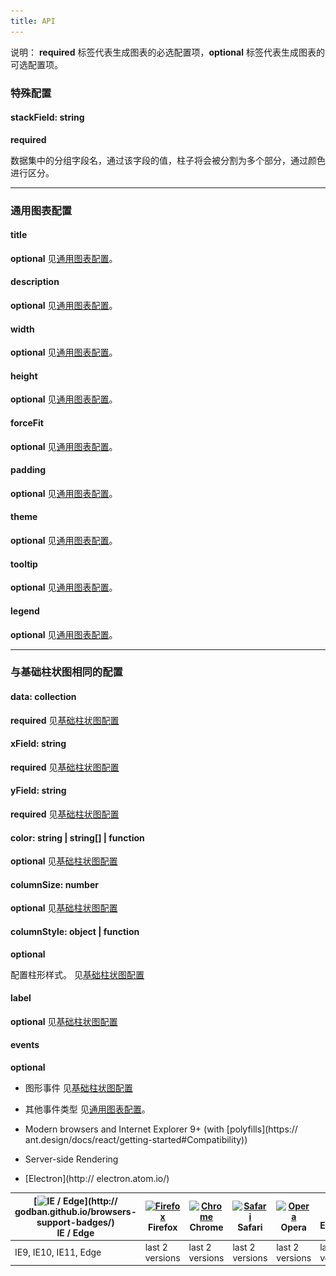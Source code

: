 ```yaml
---
title: API
---
```


说明： **required** 标签代表生成图表的必选配置项，**optional** 标签代表生成图表的可选配置项。

### 特殊配置

#### stackField: string

**required**

数据集中的分组字段名，通过该字段的值，柱子将会被分割为多个部分，通过颜色进行区分。

---

### 通用图表配置

#### title

**optional** 见[通用图表配置](../../../../zh/docs/manual/general-config#title)。

#### description

**optional** 见[通用图表配置](../../../../zh/docs/manual/general-config#description)。

#### width

**optional** 见[通用图表配置](../../../../zh/docs/manual/general-config#width)。

#### height

**optional** 见[通用图表配置](../../../../zh/docs/manual/general-config#height)。

#### forceFit

**optional** 见[通用图表配置](../../../../zh/docs/manual/general-config#forceFit)。

#### padding

**optional** 见[通用图表配置](../../../../zh/docs/manual/general-config#padding)。

#### theme

**optional** 见[通用图表配置](../../../../zh/docs/manual/general-config#theme)。

#### tooltip

**optional** 见[通用图表配置](../../../../zh/docs/manual/general-config#tooltip)。

#### legend

**optional** 见[通用图表配置](../../../../zh/docs/manual/general-config#legend)。

---

### 与基础柱状图相同的配置

#### data: collection

**required** 见[基础柱状图配置](../../../../zh/docs/manual/plots/column#data-collection)

#### xField: string

**required** 见[基础柱状图配置](../../../../zh/docs/manual/plots/column#xfield-string)

#### yField: string

**required** 见[基础柱状图配置](../../../../zh/docs/manual/plots/column#yfield-string)

#### color: string | string[] | function

**optional** 见[基础柱状图配置](../../../../zh/docs/manual/plots/column#color-string--string--function)

#### columnSize: number

**optional** 见[基础柱状图配置](../../../../zh/docs/manual/plots/column#columnsize-number)

#### columnStyle: object | function

**optional**

配置柱形样式。 见[基础柱状图配置](../../../../zh/docs/manual/plots/column#columnstyle-object--function)

#### label

**optional** 见[基础柱状图配置](../../../../zh/docs/manual/plots/column#label)

#### events

**optional**

- 图形事件 见[基础柱状图配置](../../../../zh/docs/manual/plots/column#events)

- 其他事件类型 见[通用图表配置](../../../../zh/docs/manual/general-config#events)。


- Modern browsers and Internet Explorer 9+ (with [polyfills](https:// ant.design/docs/react/getting-started#Compatibility))
- Server-side Rendering
- [Electron](http:// electron.atom.io/)

| [<img src="https://raw.githubusercontent.com/alrra/browser-logos/master/src/edge/edge_48x48.png" alt="IE / Edge" width="24px" height="24px" />](http:// godban.github.io/browsers-support-badges/)</br>IE / Edge | [<img src="https://raw.githubusercontent.com/alrra/browser-logos/master/src/firefox/firefox_48x48.png" alt="Firefox" width="24px" height="24px" />](http://godban.github.io/browsers-support-badges/)</br>Firefox | [<img src="https://raw.githubusercontent.com/alrra/browser-logos/master/src/chrome/chrome_48x48.png" alt="Chrome" width="24px" height="24px" />](http://godban.github.io/browsers-support-badges/)</br>Chrome | [<img src="https://raw.githubusercontent.com/alrra/browser-logos/master/src/safari/safari_48x48.png" alt="Safari" width="24px" height="24px" />](http://godban.github.io/browsers-support-badges/)</br>Safari | [<img src="https://raw.githubusercontent.com/alrra/browser-logos/master/src/opera/opera_48x48.png" alt="Opera" width="24px" height="24px" />](http://godban.github.io/browsers-support-badges/)</br>Opera | [<img src="https://raw.githubusercontent.com/alrra/browser-logos/master/src/electron/electron_48x48.png" alt="Electron" width="24px" height="24px" />](http://godban.github.io/browsers-support-badges/)</br>Electron |
| ---------------------------------------------------------------------------------------------------------------------------------------------------------------------------------------------------------------- | ----------------------------------------------------------------------------------------------------------------------------------------------------------------------------------------------------------------- | ------------------------------------------------------------------------------------------------------------------------------------------------------------------------------------------------------------- | ------------------------------------------------------------------------------------------------------------------------------------------------------------------------------------------------------------- | --------------------------------------------------------------------------------------------------------------------------------------------------------------------------------------------------------- | --------------------------------------------------------------------------------------------------------------------------------------------------------------------------------------------------------------------- |
| IE9, IE10, IE11, Edge                                                                                                                                                                                            | last 2 versions                                                                                                                                                                                                   | last 2 versions                                                                                                                                                                                               | last 2 versions                                                                                                                                                                                               | last 2 versions                                                                                                                                                                                           | last 2 versions                                                                                                                                                                                                       |
